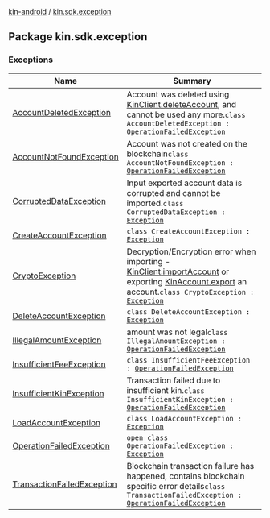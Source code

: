 [kin-android](../index.md) / [kin.sdk.exception](./index.md)

## Package kin.sdk.exception

### Exceptions

| Name | Summary |
|---|---|
| [AccountDeletedException](-account-deleted-exception/index.md) | Account was deleted using [KinClient.deleteAccount](#), and cannot be used any more.`class AccountDeletedException : `[`OperationFailedException`](-operation-failed-exception/index.md) |
| [AccountNotFoundException](-account-not-found-exception/index.md) | Account was not created on the blockchain`class AccountNotFoundException : `[`OperationFailedException`](-operation-failed-exception/index.md) |
| [CorruptedDataException](-corrupted-data-exception/index.md) | Input exported account data is corrupted and cannot be imported.`class CorruptedDataException : `[`Exception`](https://kotlinlang.org/api/latest/jvm/stdlib/kotlin/-exception/index.html) |
| [CreateAccountException](-create-account-exception/index.md) | `class CreateAccountException : `[`Exception`](https://kotlinlang.org/api/latest/jvm/stdlib/kotlin/-exception/index.html) |
| [CryptoException](-crypto-exception/index.md) | Decryption/Encryption error when importing - [KinClient.importAccount](#) or exporting [KinAccount.export](#) an account.`class CryptoException : `[`Exception`](https://kotlinlang.org/api/latest/jvm/stdlib/kotlin/-exception/index.html) |
| [DeleteAccountException](-delete-account-exception/index.md) | `class DeleteAccountException : `[`Exception`](https://kotlinlang.org/api/latest/jvm/stdlib/kotlin/-exception/index.html) |
| [IllegalAmountException](-illegal-amount-exception/index.md) | amount was not legal`class IllegalAmountException : `[`OperationFailedException`](-operation-failed-exception/index.md) |
| [InsufficientFeeException](-insufficient-fee-exception/index.md) | `class InsufficientFeeException : `[`OperationFailedException`](-operation-failed-exception/index.md) |
| [InsufficientKinException](-insufficient-kin-exception/index.md) | Transaction failed due to insufficient kin.`class InsufficientKinException : `[`OperationFailedException`](-operation-failed-exception/index.md) |
| [LoadAccountException](-load-account-exception/index.md) | `class LoadAccountException : `[`Exception`](https://kotlinlang.org/api/latest/jvm/stdlib/kotlin/-exception/index.html) |
| [OperationFailedException](-operation-failed-exception/index.md) | `open class OperationFailedException : `[`Exception`](https://kotlinlang.org/api/latest/jvm/stdlib/kotlin/-exception/index.html) |
| [TransactionFailedException](-transaction-failed-exception/index.md) | Blockchain transaction failure has happened, contains blockchain specific error details`class TransactionFailedException : `[`OperationFailedException`](-operation-failed-exception/index.md) |
